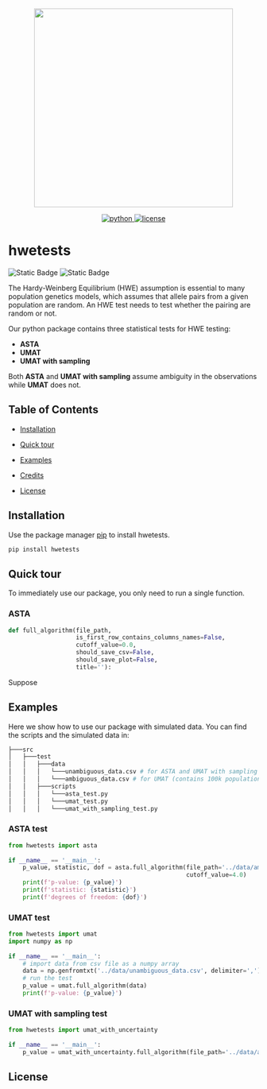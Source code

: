 <p align="center">
    <br>
    <img src="https://raw.githubusercontent.com/huggingface/diffusers/main/docs/source/en/imgs/diffusers_library.jpg" width="400"/>
    <br>
<p>
<p align="center">
<p align="center">
    <a href="https://img.shields.io/badge/python-100%25-blue">
        <img alt="python" src="https://img.shields.io/badge/python-100%25-blue">
    </a>
    <a href="https://img.shields.io/badge/license-MIT-blue">
        <img alt="license" src="https://img.shields.io/badge/license-MIT-blue">
    </a>


# hwetests
![Static Badge](https://img.shields.io/badge/python-100%25-blue) ![Static Badge](https://img.shields.io/badge/license-MIT-blue
)

The Hardy-Weinberg Equilibrium (HWE) assumption is essential to many population genetics models, which assumes that allele pairs from a given population are random. An HWE test needs to test whether the pairing are random or not.

Our python package contains three statistical tests for HWE testing:
- **ASTA**
- **UMAT**
- **UMAT with sampling**

Both  **ASTA** and **UMAT with sampling** assume ambiguity in the observations while **UMAT** does not.

## Table of Contents

-  [Installation](#installation)

-  [Quick tour](#quick_tour)
- [Examples](#examples)

-  [Credits](#credits)

-  [License](#license)

## Installation
Use the package manager [pip](https://pip.pypa.io/en/stable/) to install hwetests.
```bash
pip install hwetests
```

## Quick tour
To immediately use our package, you only need to run a single function.

### ASTA
```python
def full_algorithm(file_path,  
                   is_first_row_contains_columns_names=False,  
                   cutoff_value=0.0,  
                   should_save_csv=False,  
                   should_save_plot=False,  
                   title=''):
```
Suppose

## Examples

Here we show how to use our package with simulated data.
You can find the scripts and the simulated data in:
```bash
├───src
│   ├───test
│   │   ├───data
│   │   │   └───unambiguous_data.csv # for ASTA and UMAT with sampling (contains 50k population, 20 alleles, 0.2 uncertainty, in HWE)
│   │   │   └───ambiguous_data.csv # for UMAT (contains 100k population, in HWE)
│   │   ├───scripts
│   │   │   └───asta_test.py
│   │   │   └───umat_test.py
│   │   │   └───umat_with_sampling_test.py
```

### ASTA test
```python
from hwetests import asta  
  
if __name__ == '__main__':  
    p_value, statistic, dof = asta.full_algorithm(file_path='../data/ambiguous_data.csv',  
                                                  cutoff_value=4.0)  
    print(f'p-value: {p_value}')  
    print(f'statistic: {statistic}')  
    print(f'degrees of freedom: {dof}')
```

### UMAT test
```python
from hwetests import umat  
import numpy as np  
  
if __name__ == '__main__':  
    # import data from csv file as a numpy array  
    data = np.genfromtxt('../data/unambiguous_data.csv', delimiter=',')  
    # run the test  
    p_value = umat.full_algorithm(data)  
    print(f'p-value: {p_value}')
```

### UMAT with sampling test
```python
from hwetests import umat_with_uncertainty  
  
if __name__ == '__main__':  
    p_value = umat_with_uncertainty.full_algorithm(file_path='../data/ambiguous_data.csv')
```


## License